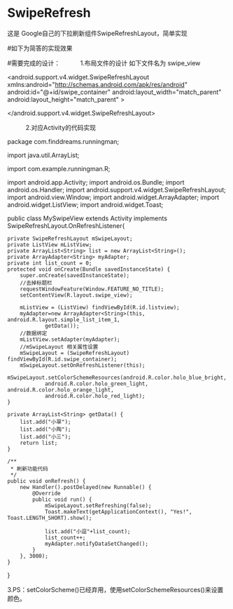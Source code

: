 # SwipeRefresh
这是 Google自己的下拉刷新组件SwipeRefreshLayout，简单实现

#如下为简答的实现效果

 
#需要完成的设计：
　　　1.布局文件的设计 如下文件名为 swipe_view

<android.support.v4.widget.SwipeRefreshLayout        	 xmlns:android="http://schemas.android.com/apk/res/android"
    android:id="@+id/swipe_container"
    android:layout_width="match_parent"
    android:layout_height="match_parent" >
    <ListView
        android:id="@+id/listview"
        android:layout_width="match_parent"
        android:layout_height="wrap_content"
        android:padding="16dp" />

</android.support.v4.widget.SwipeRefreshLayout>

　　　2.对应Activity的代码实现

package com.finddreams.runningman;

import java.util.ArrayList;

import com.example.runningman.R;

import android.app.Activity;
import android.os.Bundle;
import android.os.Handler;
import android.support.v4.widget.SwipeRefreshLayout;
import android.view.Window;
import android.widget.ArrayAdapter;
import android.widget.ListView;
import android.widget.Toast;

public class MySwipeView extends Activity implements SwipeRefreshLayout.OnRefreshListener{


	private SwipeRefreshLayout mSwipeLayout;
	private ListView mListView;
	private ArrayList<String> list = new ArrayList<String>();
	private ArrayAdapter<String> myAdapter;
	private int list_count = 0;
	protected void onCreate(Bundle savedInstanceState) {
		super.onCreate(savedInstanceState);
		//去掉标题栏
		requestWindowFeature(Window.FEATURE_NO_TITLE);
		setContentView(R.layout.swipe_view);

		mListView = (ListView) findViewById(R.id.listview);
		myAdapter=new ArrayAdapter<String>(this, android.R.layout.simple_list_item_1,
				getData());
		//数据绑定
		mListView.setAdapter(myAdapter);
		//mSwipeLayout 相关属性设置
		mSwipeLayout = (SwipeRefreshLayout) findViewById(R.id.swipe_container);
		mSwipeLayout.setOnRefreshListener(this);
		mSwipeLayout.setColorSchemeResources(android.R.color.holo_blue_bright,
				android.R.color.holo_green_light, android.R.color.holo_orange_light,
				android.R.color.holo_red_light);
	}

	private ArrayList<String> getData() {
		list.add("小翠");
		list.add("小陶");
		list.add("小三");
		return list;
	}

	/**
	 * 刷新功能代码
	 */
	public void onRefresh() {
		new Handler().postDelayed(new Runnable() {
			@Override
			public void run() {
				mSwipeLayout.setRefreshing(false);
				Toast.makeText(getApplicationContext(), "Yes!", Toast.LENGTH_SHORT).show();
				
				list.add("小逗"+list_count);
				list_count++;
				myAdapter.notifyDataSetChanged();
			}
		}, 3000);
	}
}

3.PS：setColorScheme()已经弃用，使用setColorSchemeResources()来设置颜色。